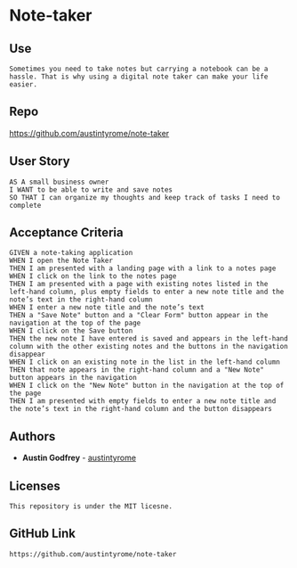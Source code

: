 # Note-taker

## Use
```
Sometimes you need to take notes but carrying a notebook can be a hassle. That is why using a digital note taker can make your life easier.
```
## Repo

https://github.com/austintyrome/note-taker

## User Story

```
AS A small business owner
I WANT to be able to write and save notes
SO THAT I can organize my thoughts and keep track of tasks I need to complete
```

## Acceptance Criteria

```
GIVEN a note-taking application
WHEN I open the Note Taker
THEN I am presented with a landing page with a link to a notes page
WHEN I click on the link to the notes page
THEN I am presented with a page with existing notes listed in the left-hand column, plus empty fields to enter a new note title and the note’s text in the right-hand column
WHEN I enter a new note title and the note’s text
THEN a "Save Note" button and a "Clear Form" button appear in the navigation at the top of the page
WHEN I click on the Save button
THEN the new note I have entered is saved and appears in the left-hand column with the other existing notes and the buttons in the navigation disappear
WHEN I click on an existing note in the list in the left-hand column
THEN that note appears in the right-hand column and a "New Note" button appears in the navigation
WHEN I click on the "New Note" button in the navigation at the top of the page
THEN I am presented with empty fields to enter a new note title and the note’s text in the right-hand column and the button disappears
```
## Authors


* **Austin Godfrey** - [austintyrome](https://github.com/austintyrome)


## Licenses

```
This repository is under the MIT licesne.
```
## GitHub Link
```
https://github.com/austintyrome/note-taker
```